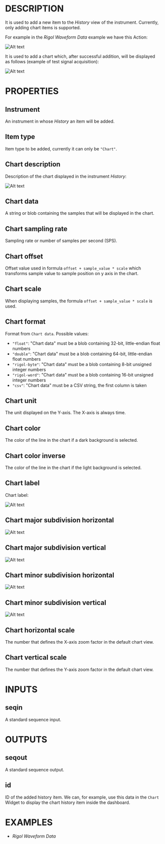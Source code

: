 # DESCRIPTION

It is used to add a new item to the _History_ view of the instrument. Currently, only adding chart items is supported.

For example in the _Rigol Waveform Data_ example we have this Action:

![Alt text](../images/add_to_instrument_history_action.png)

It is used to add a chart which, after successful addition, will be displayed as follows (example of test signal acquisition):

![Alt text](../images/add_to_instrument_history_history.png)

# PROPERTIES

## Instrument

An instrument in whose _History_ an item will be added.

## Item type

Item type to be added, currently it can only be `"Chart"`.

## Chart description

Description of the chart displayed in the instrument _History_:

![Alt text](../images/add_to_instrument_history_description.png)

## Chart data

A string or blob containing the samples that will be displayed in the chart.

## Chart sampling rate

Sampling rate or number of samples per second (SPS).

## Chart offset

Offset value used in formula `offset + sample_value * scale` which transforms sample value to sample position on y axis in the chart.

## Chart scale

When displaying samples, the formula `offset + sample_value * scale` is used.

## Chart format

Format from `Chart data`. Possible values:

-   `"float"`: "Chart data" must be a blob containing 32-bit, little-endian float numbers
-   `"double"`: "Chart data" must be a blob containing 64-bit, little-endian float numbers
-   `"rigol-byte"`: "Chart data" must be a blob containing 8-bit unsigned integer numbers
-   `"rigol-word"`: "Chart data" must be a blob containing 16-bit unsigned integer numbers
-   `"csv"`: "Chart data" must be a CSV string, the first column is taken

## Chart unit

The unit displayed on the Y-axis. The X-axis is always time.

## Chart color

The color of the line in the chart if a dark background is selected.

## Chart color inverse

The color of the line in the chart if the light background is selected.

## Chart label

Chart label:

![Alt text](../images/add_to_instrument_history_label.png)

## Chart major subdivision horizontal

![Alt text](../images/add_to_instrument_history_major_subdivision_horizontal.png)

## Chart major subdivision vertical

![Alt text](../images/add_to_instrument_history_major_subdivision_vertical.png)

## Chart minor subdivision horizontal

![Alt text](../images/add_to_instrument_history_minor_subdivision_horizontal.png)

## Chart minor subdivision vertical

![Alt text](../images/add_to_instrument_history_minor_subdivision_vertical.png)

## Chart horizontal scale

The number that defines the X-axis zoom factor in the default chart view.

## Chart vertical scale

The number that defines the Y-axis zoom factor in the default chart view.

# INPUTS

## seqin

A standard sequence input.

# OUTPUTS

## seqout

A standard sequence output.

## id

ID of the added history item. We can, for example, use this data in the `Chart` Widget to display the chart history item inside the dashboard.

# EXAMPLES

-   _Rigol Waveform Data_
